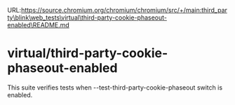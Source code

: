 URL:https://source.chromium.org/chromium/chromium/src/+/main:third_party\blink\web_tests\virtual\third-party-cookie-phaseout-enabled\README.md
# virtual/third-party-cookie-phaseout-enabled

This suite verifies tests when --test-third-party-cookie-phaseout switch is enabled.
